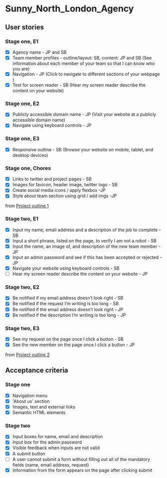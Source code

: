# Sunny_North_London_Agency

## User stories

### Stage one, E1

- [x] Agency name - JP and SB
- [x] Team member profiles - outline/layout: SB, content: JP and SB (See information about each member of your team so that I can know who you are)
- [x] Navigation - JP (Click to navigate to different sections of your webpage )
- [x] Test for screen reader - SB (Hear my screen reader describe the content on your website)

### Stage one, E2

- [x] Publicly accessible domain name - JP (Visit your website at a publicly accessible domain name)
- [x] Navigate using keyboard controls - JP

### Stage one, E3

- [x] Responsive outline - SB (Browse your website on mobile, tablet, and desktop devices)

### Stage one, Chores

- [x] Links to twitter and project pages - SB
- [x] Images for favicon, header image, twitter logo - SB
- [x] Create social media icons / apply flexbox -JP
- [x] Style about team section using grid / add imgs -JP

from [Project outline 1](https://learn.foundersandcoders.com/course/syllabus/pre-app-5/project/#core-stories)

### Stage two, E1

- [x] Input my name, email address and a description of the job to complete - SB
- [x] Input a short phrase, listed on the page, to verify I am not a robot - SB
- [x] Input the name, an image of, and description of the new team member - JP
- [x] Input an admin password and see if this has been accepted or rejected - JP
- [x] Navigate your website using keyboard controls - SB
- [ ] Hear my screen reader describe the content on your website - JP

### Stage two, E2

- [x] Be notified if my email address doesn’t look right - SB
- [x] Be notified if the request I’m writing is too long - SB
- [x] Be notified if the email address doesn’t look right - JP
- [x] Be notified if the description I’m writing is too long - JP

### Stage two, E3

- [x] See my request on the page once I click a button - SB
- [x] See the new member on the page once I click a button - JP

from [Project outline 2](https://learn.foundersandcoders.com/course/syllabus/pre-app-6/project/#core-stories)

## Acceptance criteria

### Stage one

- [x] Navigation menu
- [x] 'About us' section
- [x] Images, text and external links
- [x] Semantic HTML elements

### Stage two

- [x] Input boxes for name, email and description
- [x] Input box for the admin password
- [x] Visible feedback when inputs are not valid
- [x] A submit button
- [ ] A user cannot submit a form without filling out all of the mandatory fields (name, email address, request)
- [x] Information from the form appears on the page after clicking submit
